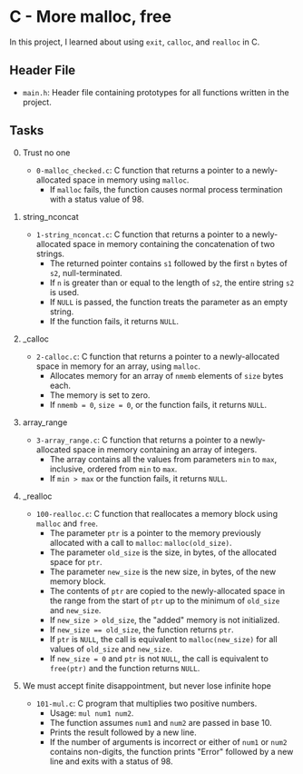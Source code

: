 # C - More malloc, free

In this project, I learned about using `exit`, `calloc`, and `realloc` in C.

## Header File

- `main.h`: Header file containing prototypes for all functions written in the project.

## Tasks

0. Trust no one

   - `0-malloc_checked.c`: C function that returns a pointer to a newly-allocated space in memory using `malloc`.
     - If `malloc` fails, the function causes normal process termination with a status value of 98.

1. string_nconcat

   - `1-string_nconcat.c`: C function that returns a pointer to a newly-allocated space in memory containing the concatenation of two strings.
     - The returned pointer contains `s1` followed by the first `n` bytes of `s2`, null-terminated.
     - If `n` is greater than or equal to the length of `s2`, the entire string `s2` is used.
     - If `NULL` is passed, the function treats the parameter as an empty string.
     - If the function fails, it returns `NULL`.

2. _calloc

   - `2-calloc.c`: C function that returns a pointer to a newly-allocated space in memory for an array, using `malloc`.
     - Allocates memory for an array of `nmemb` elements of `size` bytes each.
     - The memory is set to zero.
     - If `nmemb = 0`, `size = 0`, or the function fails, it returns `NULL`.

3. array_range

   - `3-array_range.c`: C function that returns a pointer to a newly-allocated space in memory containing an array of integers.
     - The array contains all the values from parameters `min` to `max`, inclusive, ordered from `min` to `max`.
     - If `min > max` or the function fails, it returns `NULL`.

4. _realloc

   - `100-realloc.c`: C function that reallocates a memory block using `malloc` and `free`.
     - The parameter `ptr` is a pointer to the memory previously allocated with a call to `malloc`: `malloc(old_size)`.
     - The parameter `old_size` is the size, in bytes, of the allocated space for `ptr`.
     - The parameter `new_size` is the new size, in bytes, of the new memory block.
     - The contents of `ptr` are copied to the newly-allocated space in the range from the start of `ptr` up to the minimum of `old_size` and `new_size`.
     - If `new_size > old_size`, the "added" memory is not initialized.
     - If `new_size == old_size`, the function returns `ptr`.
     - If `ptr` is `NULL`, the call is equivalent to `malloc(new_size)` for all values of `old_size` and `new_size`.
     - If `new_size = 0` and `ptr` is not `NULL`, the call is equivalent to `free(ptr)` and the function returns `NULL`.

5. We must accept finite disappointment, but never lose infinite hope

   - `101-mul.c`: C program that multiplies two positive numbers.
     - Usage: `mul num1 num2`.
     - The function assumes `num1` and `num2` are passed in base 10.
     - Prints the result followed by a new line.
     - If the number of arguments is incorrect or either of `num1` or `num2` contains non-digits, the function prints "Error" followed by a new line and exits with a status of 98.